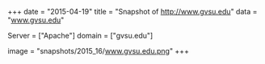 
+++
date = "2015-04-19"
title = "Snapshot of http://www.gvsu.edu"
data = "www.gvsu.edu"

Server = ["Apache"]
domain = ["gvsu.edu"]

  image = "snapshots/2015_16/www.gvsu.edu.png"
+++
#
